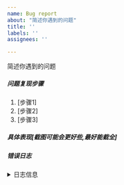 ```yaml
---
name: Bug report
about: "简述你遇到的问题"
title: ''
labels: ''
assignees: ''

---
```


简述你遇到的问题





##### 问题复现步骤
1. [步骤1]
2. [步骤2]  
3. [步骤3]

##### 具体表现[截图可能会更好些,最好能截全]
  
    
  
  
##### 错误日志
<details><summary>日志信息</summary>
(提供有用的日志信息)   

```
日志信息粘贴在这里
```


##### 其他
  


<!-- [注:] 完成后请关闭 issue，谢谢！ -->
